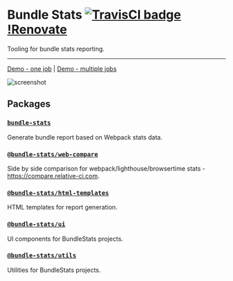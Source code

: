 # Bundle Stats [![TravisCI badge](https://api.travis-ci.org/bundle-stats/bundle-stats.svg?branch=master)](https://travis-ci.org/bundle-stats/bundle-stats) [!Renovate](https://badges.renovateapi.com/github/bundle-stats/bundle-stats)

Tooling for bundle stats reporting.

---

[Demo - one job](https://relative-ci.com/tools/webpack-bundle-stats/demo-single-job.html) | [Demo - multiple jobs](https://relative-ci.com/tools/webpack-bundle-stats/demo-multiple-jobs.html)

![screenshot](https://www.dropbox.com/s/m6tsdn3dca3b295/webpack-bundle-stats-screenshot.v5.jpg?raw=1)

## Packages

### [`bundle-stats`](/packages/cli)
Generate bundle report based on Webpack stats data.

### [`@bundle-stats/web-compare`](packages/web-app)
Side by side comparison for webpack/lighthouse/browsertime stats - https://compare.relative-ci.com.

### [`@bundle-stats/html-templates`](/packages/webpack-report-html-template)
HTML templates for report generation.

### [`@bundle-stats/ui`](/packages/ui)
UI components for BundleStats projects.

### [`@bundle-stats/utils`](/packages/utils)
Utilities for BundleStats projects.
